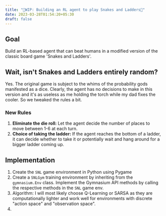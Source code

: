 ```yaml
---
title: "🚧WIP: Building an RL agent to play Snakes and Ladders🚧"
date: 2023-03-28T01:54:20+05:30
draft: false
---
```


## Goal
Build an RL-based agent that can beat humans in a modified version of the classic board game 'Snakes and Ladders'.

## Wait, isn't Snakes and Ladders entirely random? 
Yes. The original game is subject to the whims of the probability gods manifested as a dice. Clearly, the agent has no decisions to make in this version and it's as useless as me holding the torch while my dad fixes the cooler. So we tweaked the rules a bit.

### New Rules
1. **Eliminate the die roll:** Let the agent decide the number of places to move between 1-6 at each turn.
2. **Choice of taking the ladder:** If the agent reaches the bottom of a ladder, it can decide whether to take it or potentially wait and hang around for a bigger ladder coming up.

## Implementation

1. Create the `SNL` game environment in Python using Pygame
2. Create a `SNLGym` training environment by inheriting from the `gymnasium.Env` class. Implement the Gymnasium API methods by calling the respective methods in the `SNL` game env.
3. Algorithm: I will most likely choose Q-Learning or SARSA as they are computationally lighter and work well for environments with discrete "action space" and "observation space".
4. 
